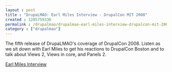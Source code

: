 ```yaml
---
layout : post
title : "DrupaLMAO: Earl Miles Interview - DrupalCon MIT 2008"
created : 1205759336
permalink : /drupalmao/drupalmao-earl-miles-interview-drupalcon-mit-2008
category : ["drupalmao"]
---
```

The fifth release of DrupaLMAO's coverage of DrupalCon 2008. Listen as we sit down with Earl Miles to get his reactions to DrupalCon Boston and to talk about Views 2, Views in core, and Panels 2.

<a href="http://drupalmao.com/earl-miles-interview">Earl Miles Interview</a>